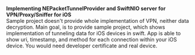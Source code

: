 **Implementing NEPacketTunnelProvider and SwiftNIO server for VPN/Proxy/Sniffer for iOS**<br />
Sample project doesn't provide whole implementation of VPN, neither data decryption. Main goal, is to provide sample project, which shows implementation of tunneling data for iOS devices in swift. App is able to show uri, timestamp, and method for each connection within your iOS device. You would need developer certificate and real device.
